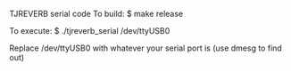 TJREVERB serial code
To build:
   $ make release

To execute:
   $ ./tjreverb_serial /dev/ttyUSB0

Replace /dev/ttyUSB0 with whatever your serial port is (use dmesg to find out)
